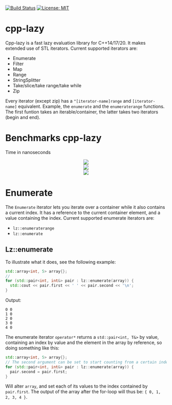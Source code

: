 [![Build Status](https://travis-ci.com/MarcDirven/cpp-lazy.svg?branch=master)](https://travis-ci.com/MarcDirven/cpp-lazy) [![License: MIT](https://img.shields.io/badge/License-MIT-yellow.svg)](https://opensource.org/licenses/MIT)
# cpp-lazy
Cpp-lazy is a fast lazy evaluation library for C++14/17/20. It makes extended use of STL iterators. Current supported iterators are:
- Enumerate
- Filter
- Map
- Range
- StringSplitter
- Take/slice/take range/take while
- Zip

Every iterator (except zip) has a `"[iterator-name]range` and `[iterator-name]` equivalent. Example, the `enumerate` and the `enumeraterange` functions. The first funtion takes an iterable/container, the latter takes two iterators (begin and end).

# Benchmarks cpp-lazy
Time in nanoseconds

<div style="text-align:center"><img src="https://i.imgur.com/i8UNtz8.png" /></div>

<div style="text-align:center"><img src="https://i.imgur.com/tuKCTzM.png" /></div>

<div style="text-align:center"><img src="https://i.imgur.com/NG1gV8h.png" /></div>

# Enumerate
The `Enumerate` iterator lets you iterate over a container while it also contains a current index. It has a reference to the current container element, and a value containing the index. Current supported enumerate iterators are:
- `lz::enumeraterange`
- `lz::enumerate`

## Lz::enumerate
To illustrate what it does, see the following example:
```cpp
std::array<int, 5> array{};
// 
for (std::pair<int, int&> pair : lz::enumerate(array)) {
  std::cout << pair.first << ' ' << pair.second << '\n';
}
```
Output:
```
0 0
1 0
2 0
3 0
4 0
```
The enumerate iterator `operator*` returns a `std::pair<int, T&>` by value, containing an index by value and the element in the array by reference, so doing something like this:
```cpp
std::array<int, 5> array{};
// The second argument can be set to start counting from a certain index e.g. lz::enumerate(array, 5)
for (std::pair<int, int&> pair : lz::enumerate(array)) {
  pair.second = pair.first;
}
```
Will alter `array`, and set each of its values to the index contained by `pair.first`. The output of the array after the for-loop will thus be: `{ 0, 1, 2, 3, 4 }`.
